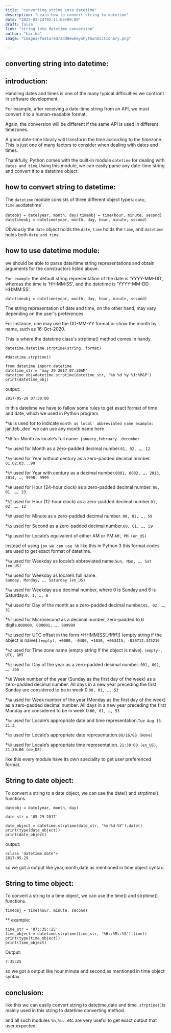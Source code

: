 ```yaml
---
title: "converting string into datetime"
description: "Learn how to convert string to datetime"
date: "2022-03-24T02:11:05+09:00"
draft: false
link: "string into datetime conversion"
author: "harika"
image: "images/featured/addNewKeysPythonDictionary.png"

---
```

## converting string into datetime:

## introduction:

Handling dates and times is one of the many typical difficulties we confront in software development. 

For example, after receiving a date-time string from an API, we must convert it to a human-readable format.

 Again, the conversion will be different if the same API is used in different timezones. 
 
 A good date-time library will transform the time according to the timezone. This is just one of many factors to consider when dealing with dates and times.

 
 Thankfully, Python comes with the built-in module `datetime` for dealing with `dates and time`,Using this module, we can easily parse any date-time string and convert it to a datetime object.

## how to convert string to datetime:

The `datetime` module consists of three different object types: `date`, `time`,` and `datetime`. 

`dateobj = date(year, month, day)`
`timeobj = time(hour, minute, second)`
`datetimeobj = datetime(year, month, day, hour, minute, second)`

Obviously the `date` object holds the `date`, `time` holds the `time`, and `datetime` holds both `date and time`.

## how to use datetime module:

we should be able to parse date/time string representations and obtain arguments for the constructors listed above.

`For example`
the default string representation of the date is 'YYYY-MM-DD', whereas the time is 'HH:MM:SS', and the datetime is 'YYYY-MM-DD HH:MM:SS'.

`datetimeobj = datetime(year, month, day, hour, minute, second)`

The string representation of date and time, on the other hand, may vary depending on the user's preferences. 

For instance, one may use the DD-MM-YY format or show the month by name, such as 16-Oct-2020.

This is where the datetime class's strptime() method comes in handy.

`datetime.datetime.strptime(string, format)`

```
#datetime.strptime()

from datetime import datetime
datetime_str = 'may 29 2017 07:30AM'
datetime_obj=datetime.strptime(datetime_str, '%b %d %y %I:%M&P')
print(datetime_obj)
```
output:
```
2017-05-29 07:30:00
```

In this datetime we have to fallow some rules to get exact format of time and date, which we used in Python program.

*`%b` is used for to indicate `month as local' abbreviated name
example:
`jan,feb..dec` we can use any month name here

*`%B` for Month as locale’s full name.
`january,february..december`

*`%m` used for Month as a zero-padded decimal number.`01, 02, …, 12`

*`%y` used for Year without century as a zero-padded decimal number.	
`01,02,03...99`

*`%Y` used for Year with century as a decimal number.`0001, 0002, …, 2013, 2014, …, 9998, 9999`

*`%H` used for Hour (24-hour clock) as a zero-padded decimal number.
`00, 01, …, 23`

*`%I` used for Hour (12-hour clock) as a zero-padded decimal number.`01, 02, …, 12`

*`%M` used for Minute as a zero-padded decimal number.
`00, 01, …, 59`

*`%S` used for Second as a zero-padded decimal number.`00, 01, …, 59`

*`%p` used for Locale’s equivalent of either AM or PM.`AM, PM (en_US)`

instead of using `jan we can use %b` like this in Python 3 this format codes are used to get exact format of datetime.

*`%a` used for Weekday as locale’s abbreviated name.`Sun, Mon, …, Sat (en_US)`

*`%A` used for Weekday as locale’s full name.	
`Sunday, Monday, …, Saturday (en_US)`

*`%w` used for Weekday as a decimal number, where 0 is Sunday and 6 is Saturday.`0, 1, …, 6`

*`%d` used for Day of the month as a zero-padded decimal number.`01, 02, …, 31`

*`%f` used for Microsecond as a decimal number, zero-padded to 6 digits.`000000, 000001, …, 999999`

*`%z` used for UTC offset in the form ±HHMM[SS[.ffffff]] (empty string if the object is naive).`(empty), +0000, -0400, +1030, +063415, -030712.345216`

*`%Z` used for Time zone name (empty string if the object is naive).
`(empty), UTC, GMT`

*`%j` used for Day of the year as a zero-padded decimal number.
`001, 002, …, 366`

*`%U` Week number of the year (Sunday as the first day of the week) as a zero-padded decimal number. All days in a new year preceding the first Sunday are considered to be in week 0.`00, 01, …, 53`

*`%W` used for Week number of the year (Monday as the first day of the week) as a zero-padded decimal number. All days in a new year preceding the first Monday are considered to be in week 0.`00, 01, …, 53`

*`%c` used for Locale’s appropriate date and time representation.`Tue Aug 16 21:3`

*`%x` used for Locale’s appropriate date representation.`08/16/88 (None)`
	
*`%X` used for Locale’s appropriate time representation.
`21:30:00 (en_US)`,
`21:30:00 (de_DE)`

like this every module have its own speciality to get user preferenced format.

##  String to date object:

To convert a string to a date object, we can use the date() and
strptime() functions. 

`dateobj = date(year, month, day)`

```
date_str = '05-29-2017'

date_object = datetime.strptime(date_str, '%m-%d-%Y').date()
print(type(date_object))
print(date_object)
```
output:
```
<class 'datetime.date'>
2017-05-29
```
so we got a output like year,month,date as mentioned in time object syntax.

## String to time object:

To convert a string to a time object, we can use the time() and
strptime() functions. 

`timeobj = time(hour, minute, second)`

** example:

```
time_str = '07::35::25'
time_object = datetime.strptime(time_str, '%H::%M::%S').time()
print(type(time_object))
print(time_object)

```

Output:
```
7:35:25
```
so we got a output like hour,minute and second,as mentioned in time object syntax.

## conclusion:

like this we can easily convert string to datetime,date and time.
`strptime()`is mainly used in this string to datetime converting method.

and all such modules `%h,%b..`etc are very useful to get exact output that user expected.





	




